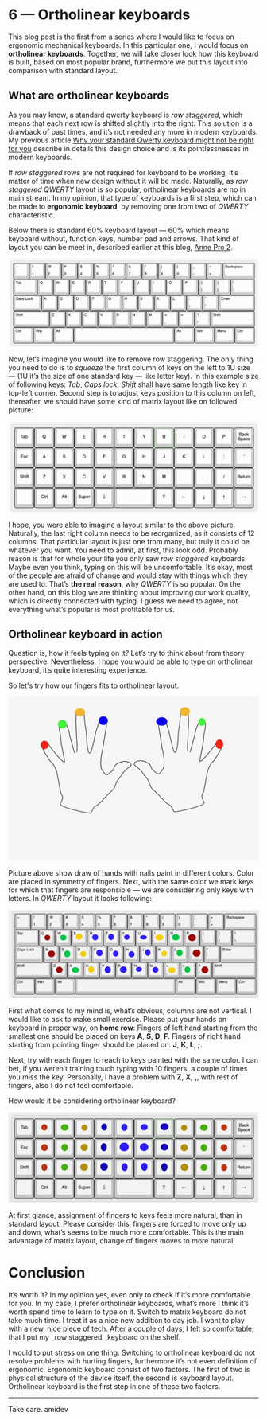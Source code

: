 # 6 — Ortholinear keyboards 
This blog post is the first from a series where I would like to focus on ergonomic mechanical keyboards. In this particular one, I would focus on **ortholinear keyboards**. Together, we will take closer look how this keyboard is built, based on most popular brand, furthermore we put this layout into comparison with standard layout.

## What are ortholinear keyboards
As you may know, a standard qwerty keyboard is _row staggered_, which means that each next row is shifted slightly into the right. This solution is a drawback of past times, and it’s not needed any more in modern keyboards. My previous article [Why your standard Qwerty keyboard might not be right for you](https://www.amidev.tech/why-your-standard-qwerty-keyboard-might-not-be-right-for-you/) describe in details this design choice and is its pointlessnesses in modern keyboards. 

If _row staggered_ rows are not required for keyboard to be working, it’s matter of time when new design without it will be made. Naturally, as _row staggered_ _QWERTY_ layout is so popular, ortholinear keyboards are no in main stream. In my opinion, that type of keyboards is a first step, which can be made to **ergonomic keyboard**, by removing one from two of _QWERTY_ characteristic.  

Below there is standard 60% keyboard layout — 60% which means keyboard without, function keys, number pad and arrows. That kind of layout you can be meet in, described earlier at this blog, [Anne Pro 2](https://www.amidev.tech/public-love-to-private-anne-how-my-journey-with-mechanical-keyboards-begins/).

![](6_row_staggered_layout_60_percent.png)

Now, let’s imagine you would like to remove row staggering. The only thing you need to do is to _squeeze_ the first column of keys on the left to 1U size — (1U it’s the size of one standard key — like letter key). In this example size of following keys: _Tab_, _Caps lock_, _Shift_ shall have same length like key in top-left corner. Second step is to adjust keys position to this column on left, thereafter, we should have some kind of matrix layout like on followed picture:

![](6_ortho_layout_planck.png)

I hope, you were able to imagine a layout similar to the above picture. Naturally, the last right column needs to be reorganized, as it consists of 12 columns. That particular layout is just one from many, but truly it could be whatever you want. You need to admit, at first, this look odd. Probably reason is that for whole your life you only saw _row staggered_ keyboards. Maybe even you think, typing on this will be uncomfortable. It’s okay, most of the people are afraid of change and would stay with things which they are used to. That’s **the real reason**, why _QWERTY_ is so popular. On the other hand, on this blog we are thinking about improving our work quality, which is directly connected with typing. I guess we need to agree, not everything what’s popular is most profitable for us.

## Ortholinear keyboard in action

Question is, how it feels typing on it? Let’s try to think about from theory perspective. Nevertheless, I hope you would be able to type on ortholinear keyboard, it’s quite interesting experience.

So let's try how our fingers fits to ortholinear layout.

![](6_hand_fingers.jpeg)

Picture above show draw of hands with nails paint in different colors. Color are placed in symmetry of fingers. Next, with the same color we mark keys for which that fingers are responsible — we are considering only keys with letters. In _QWERTY_ layout it looks following:

![](6_qwerty_finger_placement.jpeg)

First what comes to my mind is, what’s obvious, columns are not vertical. I would like to ask to make small exercise. Please put your hands on keyboard in proper way, on **home row**: Fingers of left hand starting from the smallest one should be placed on keys **A**, **S**, **D**, **F**. Fingers of right hand starting from pointing finger should be placed on: **J**, **K**, **L**, **;**.

Next, try with each finger to reach to keys painted with the same color. I can bet, if you weren’t training touch typing with 10 fingers, a couple of times you miss the key. Personally, I have a problem with **Z**, **X**, **,**, with rest of fingers, also I do not feel comfortable.

How would it be considering ortholinear keyboard?

![](6_orto_finger_placement.jpeg)

At first glance, assignment of fingers to keys feels more natural, than in standard layout. Please consider this, fingers are forced to move only up and down, what’s seems to be much more comfortable. This is the main advantage of matrix layout, change of fingers moves to more natural. 

# Conclusion 
It’s worth it? In my opinion yes, even only to check if it’s more comfortable for you. In my case, I prefer ortholinear keyboards, what’s more I think it’s worth spend time to learn to type on it. Switch to matrix keyboard do not take much time. I treat it as a nice new addition to day job. I want to play with a new, nice piece of tech. After a couple of days, I felt so comfortable, that I put my _row staggered _keyboard on the shelf.

I would to put stress on one thing. Switching to ortholinear keyboard do not resolve problems with hurting fingers, furthermore it’s not even definition of ergonomic. Ergonomic keyboard consist of two factors. The first of two is physical structure of the device itself, the second is keyboard layout.
Ortholinear keyboard is the first step in one of these two factors. 


---- 
Take care.
amidev

 

